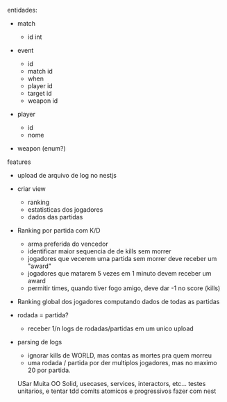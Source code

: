 entidades:
- match
    - id int
- event
    - id
    - match id
    - when
    - player id
    - target id
    - weapon id
- player
    - id
    - nome

- weapon (enum?)

features
- upload de arquivo de log no nestjs
- criar view
    - ranking 
    - estatisticas dos jogadores
    - dados das partidas
- Ranking por partida com K/D
    - arma preferida do vencedor
    - identificar maior sequencia de de kills sem morrer
    - jogadores que vecerem uma partida sem morrer deve receber um "award"
    - jogadores que matarem 5 vezes em 1 minuto devem receber um award
    - permitir times,  quando tiver fogo amigo, deve dar -1 no score (kills)
- Ranking global dos jogadores computando dados de todas as partidas
- rodada = partida?
    - receber 1/n logs de rodadas/partidas em um unico upload
- parsing de logs
    - ignorar kills de WORLD, mas contas as mortes pra quem morreu
    - uma rodada / partida por der multiplos jogadores, mas no maximo 20 por partida.

    USar Muita OO
    Solid, usecases, services, interactors, etc...
    testes unitarios, e tentar tdd
    comits atomicos e progressivos
    fazer com nest
